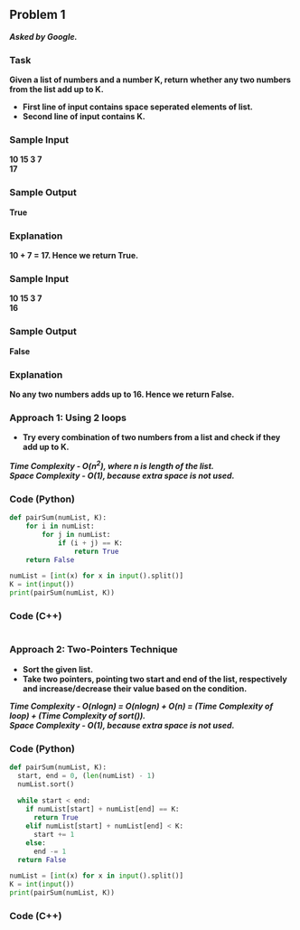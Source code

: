 ## Problem 1
***Asked by Google.***

### Task
**Given a list of numbers and a number K, return whether any two numbers from the list add up to K.** 
- **First line of input contains space seperated elements of list.**  
- **Second line of input contains K.**
### Sample Input
**10 15 3 7**  
**17**
### Sample Output
**True**
### Explanation
**10 + 7 = 17. Hence we return True.**
### Sample Input
**10 15 3 7**  
**16**
### Sample Output
**False**
### Explanation
**No any two numbers adds up to 16. Hence we return False.**

### Approach 1: Using 2 loops
- **Try every combination of two numbers from a list and check if they add up to K.** 

***Time Complexity - O(n<sup>2</sup>), where n is length of the list.***  
***Space Complexity - O(1), because extra space is not used.***  
### Code (Python)
```python
def pairSum(numList, K):
    for i in numList:
        for j in numList:
            if (i + j) == K:
                return True
    return False

numList = [int(x) for x in input().split()]
K = int(input())
print(pairSum(numList, K))
```
### Code (C++)
```cpp
```
### Approach 2: Two-Pointers Technique
- **Sort the given list.**  
- **Take two pointers, pointing two start and end of the list, respectively and increase/decrease their value based on the condition.**

***Time Complexity - O(nlogn) = O(nlogn) + O(n) = (Time Complexity of loop) + (Time Complexity of sort()).***  
***Space Complexity - O(1), because extra space is not used.***  
### Code (Python)
```python
def pairSum(numList, K):
  start, end = 0, (len(numList) - 1)
  numList.sort()
  
  while start < end:
    if numList[start] + numList[end] == K:
      return True
    elif numList[start] + numList[end] < K:
      start += 1
    else:
      end -= 1
  return False

numList = [int(x) for x in input().split()]
K = int(input())
print(pairSum(numList, K))
```
### Code (C++)
```cpp
```

